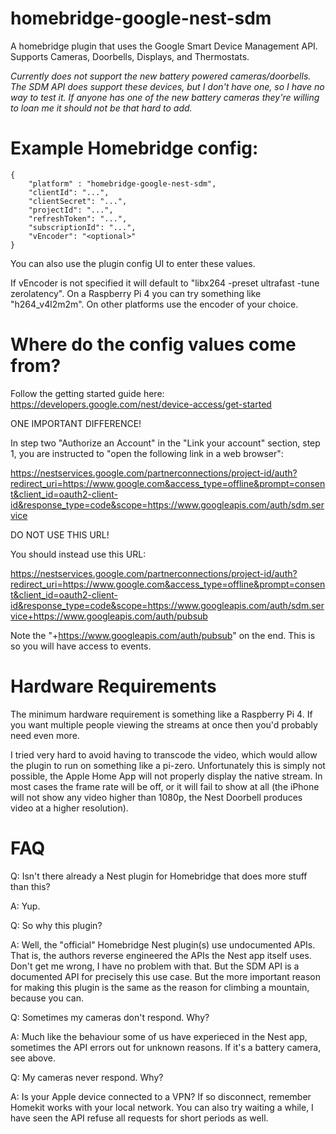 # homebridge-google-nest-sdm

A homebridge plugin that uses the Google Smart Device Management API. Supports Cameras, Doorbells, Displays, and Thermostats.

*Currently does not support the new battery powered cameras/doorbells.  The SDM API does support these devices, but I don't have one, so I have no way to test it. If anyone has one of the new battery cameras they're willing to loan me it should not be that hard to add.* 

# Example Homebridge config:

    {
        "platform" : "homebridge-google-nest-sdm",
        "clientId": "...",
        "clientSecret": "...",
        "projectId": "...",
        "refreshToken": "...",
        "subscriptionId": "...",
        "vEncoder": "<optional>"
    }

You can also use the plugin config UI to enter these values.

If vEncoder is not specified it will default to "libx264 -preset ultrafast -tune zerolatency". On a Raspberry Pi 4 you can try something like "h264_v4l2m2m". On other platforms use the encoder of your choice.

# Where do the config values come from?

Follow the getting started guide here: https://developers.google.com/nest/device-access/get-started

ONE IMPORTANT DIFFERENCE!

In step two "Authorize an Account" in the "Link your account" section, step 1, you are instructed to "open the following link in a web browser":

https://nestservices.google.com/partnerconnections/project-id/auth?redirect_uri=https://www.google.com&access_type=offline&prompt=consent&client_id=oauth2-client-id&response_type=code&scope=https://www.googleapis.com/auth/sdm.service

DO NOT USE THIS URL!

You should instead use this URL:

https://nestservices.google.com/partnerconnections/project-id/auth?redirect_uri=https://www.google.com&access_type=offline&prompt=consent&client_id=oauth2-client-id&response_type=code&scope=https://www.googleapis.com/auth/sdm.service+https://www.googleapis.com/auth/pubsub

Note the "+https://www.googleapis.com/auth/pubsub" on the end.  This is so you will have access to events.

# Hardware Requirements

The minimum hardware requirement is something like a Raspberry Pi 4.  If you want multiple people viewing the streams at once then you'd probably need even more.

I tried very hard to avoid having to transcode the video, which would allow the plugin to run on something like a pi-zero.  Unfortunately this is simply not possible, the Apple Home App will not properly display the native stream.  In most cases the frame rate will be off, or it will fail to show at all (the iPhone will not show any video higher than 1080p, the Nest Doorbell produces video at a higher resolution).

# FAQ

Q: Isn't there already a Nest plugin for Homebridge that does more stuff than this?

A: Yup.

Q: So why this plugin?  

A: Well, the "official" Homebridge Nest plugin(s) use undocumented APIs.  That is, the authors reverse engineered the APIs the Nest app itself uses.  Don't get me wrong, I have no problem with that. But the SDM API is a documented API for precisely this use case.  But the more important reason for making this plugin is the same as the reason for climbing a mountain, because you can.

Q: Sometimes my cameras don't respond. Why?

A: Much like the behaviour some of us have experieced in the Nest app, sometimes the API errors out for unknown reasons.  If it's a battery camera, see above.

Q: My cameras never respond.  Why?

A: Is your Apple device connected to a VPN? If so disconnect, remember Homekit works with your local network. You can also try waiting a while, I have seen the API refuse all requests for short periods as well.




